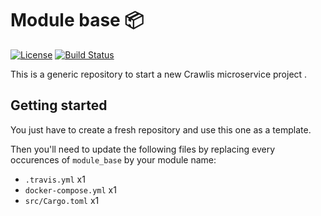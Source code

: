 # Module base 📦

[![License](https://img.shields.io/badge/License-Apache%202.0-blue.svg)](https://opensource.org/licenses/Apache-2.0)
[![Build Status](https://travis-ci.com/crawlis/module_base.svg?branch=master)](https://travis-ci.com/github/crawlis/module_base)

This is a generic repository to start a new Crawlis microservice project .

## Getting started

You just have to create a fresh repository and use this one as a template.

Then you'll need to update the following files by replacing every occurences of `module_base` by your module name:

- `.travis.yml` x1
- `docker-compose.yml` x1
- `src/Cargo.toml` x1
